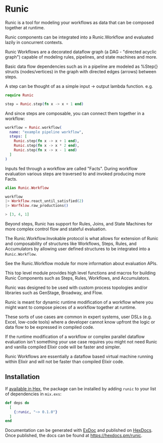 <!-- MDOC !-->

# Runic

Runic is a tool for modeling your workflows as data that can be composed together at runtime.

  Runic components can be integrated into a Runic.Workflow and evaluated lazily in concurrent contexts.

  Runic Workflows are a decorated dataflow graph (a DAG - "directed acyclic graph") capable of modeling rules, pipelines, and state machines and more.

  Basic data flow dependencies such as in a pipeline are modeled as %Step{} structs (nodes/vertices) in the graph with directed edges (arrows) between steps.

  A step can be thought of as a simple input -> output lambda function. e.g.

  ```elixir
  require Runic

  step = Runic.step(fn x -> x + 1 end)
  ```

  And since steps are composable, you can connect them together in a workflow:

  ```elixir
  workflow = Runic.workflow(
    name: "example pipeline workflow",
    steps: [
      Runic.step(fn x -> x + 1 end),
      Runic.step(fn x -> x * 2 end),
      Runic.step(fn x -> x - 1 end)
    ]
  )
  ```

  Inputs fed through a workflow are called "Facts". During workflow evaluation various steps are traversed to and invoked producing more Facts.

  ```elixir
  alias Runic.Workflow

  workflow
  |> Workflow.react_until_satisfied(2)
  |> Worfklow.raw_productions()

  > [3, 4, 1]
  ```

  Beyond steps, Runic has support for Rules, Joins, and State Machines for more complex control flow and stateful evaluation.

  The Runic.Workflow.Invokable protocol is what allows for extension of Runic and composability
    of structures like Workflows, Steps, Rules, and Accumulators by allowing user defined structures to be integrated into a `Runic.Workflow`.

  See the Runic.Workflow module for more information about evaluation APIs.

  This top level module provides high level functions and macros for building Runic Components
    such as Steps, Rules, Workflows, and Accumulators.

  Runic was designed to be used with custom process topologies and/or libraries such as GenStage, Broadway, and Flow.

  Runic is meant for dynamic runtime modification of a workflow where you might want to compose pieces of a workflow together at runtime.

  These sorts of use cases are common in expert systems, user DSLs (e.g. Excel, low-code tools) where a developer cannot know
    upfront the logic or data flow to be expressed in compiled code.

  If the runtime modification of a workflow or complex parallel dataflow evaluation isn't something your use case requires you might not need Runic and vanilla compiled Elixir code will be faster and simpler.

  Runic Workflows are essentially a dataflow based virtual machine running within Elixir and will not be faster than compiled Elixir code.

## Installation

If [available in Hex](https://hex.pm/docs/publish), the package can be installed
by adding `runic` to your list of dependencies in `mix.exs`:

```elixir
def deps do
  [
    {:runic, "~> 0.1.0"}
  ]
end
```

Documentation can be generated with [ExDoc](https://github.com/elixir-lang/ex_doc)
and published on [HexDocs](https://hexdocs.pm). Once published, the docs can
be found at <https://hexdocs.pm/runic>.

